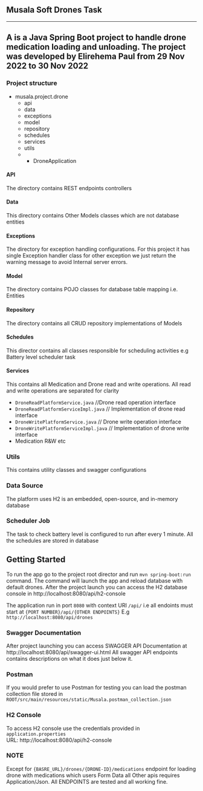 ## Musala Soft Drones Task
-- -- 
A is a Java Spring Boot project to handle drone medication loading and unloading.
The project was developed by Elirehema Paul from 29 Nov 2022 to 30 Nov 2022
 ---
### Project structure
* musala.project.drone
  * api
  * data
  * exceptions
  * model
  * repository
  * schedules
  * services
  * utils
  * - DroneApplication

#### API
The directory contains REST endpoints controllers

#### Data
This directory contains Other Models classes which are not database entities

#### Exceptions
The directory for exception handling configurations. For this project it has single Exception handler class for other exception we just return the warning message to avoid Internal server errors.

#### Model
The directory contains POJO classes for database table mapping i.e. Entities

#### Repository
The directory contains all CRUD repository implementations of Models

#### Schedules
This director contains all classes responsible for scheduling activities e.g Battery level scheduler task

#### Services
This contains all Medication and Drone read and write operations. All read and write operations are separated for clarity
  * `DroneReadPlatformService.java` //Drone read operation interface
  * `DroneReadPlatformServiceImpl.java` // Implementation of drone read interface
  * `DroneWritePlatformService.java` // Drone write operation interface
  *   `DroneWritePlatformServiceImpl.java` // Implementation of drone write interface
  * Medication R&W etc

### Utils
This contains utility classes and swagger configurations


### Data Source
The platform uses H2 is an embedded, open-source, and in-memory database

### Scheduler Job
The task to check battery level is configured to run after every 1 minute. 
All the schedules are stored in database

## Getting Started
To run the app go to the project root director and run `mvn spring-boot:run` command.
The command will launch the app and reload database with default drones. 
After the project launch you can access the H2 database console in http://localhost:8080/api/h2-console

The application run in port `8080` with context URI `/api/` i.e all endoints must start at `{PORT NUMBER}/api/{OTHER ENDPOINTS}`
E.g `http://localhost:8080/api/drones` 


### Swagger Documentation
After project launching you can access SWAGGER API Documentation at http://localhost:8080/api/swagger-ui.html
All swagger API endpoints contains descriptions on what it does just below it.


### Postman
If you would prefer to use Postman for testing you can load the postman collection file stored in `ROOT/src/main/resources/static/Musala.postman_collection.json`

### H2 Console
To access H2 console use the credentials provided in `application.properties`<br>URL:  http://localhost:8080/api/h2-console

### NOTE
Except for `{BASRE_URL}/drones/{DRONE-ID}/medications` endpoint for loading drone with medications which users Form Data all Other apis requires Application/Json.
All ENDPOINTS are tested and all working fine.
